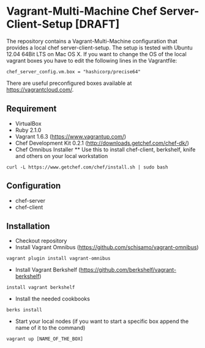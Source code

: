 # Vagrant-Multi-Machine Chef Server-Client-Setup [DRAFT]

The repository contains a Vagrant-Multi-Machine configuration that provides a local chef server-client-setup.
The setup is tested with Ubuntu 12.04 64Bit LTS on Mac OS X.
If you want to change the OS of the local vagrant boxes you have to edit the following lines in the Vagrantfile:
```
chef_server_config.vm.box = "hashicorp/precise64"
```
There are useful preconfigured boxes available at https://vagrantcloud.com/.

## Requirement

* VirtualBox
* Ruby 2.1.0
* Vagrant 1.6.3 (https://www.vagrantup.com/)
* Chef Development Kit 0.2.1 (http://downloads.getchef.com/chef-dk/)
* Chef Omnibus Installer
** Use this to install chef-client, berkshelf, knife and others on your local workstation
```
curl -L https://www.getchef.com/chef/install.sh | sudo bash
```

## Configuration

* chef-server
* chef-client

## Installation

* Checkout repository
* Install Vagrant Omnibus (https://github.com/schisamo/vagrant-omnibus)
```
vagrant plugin install vagrant-omnibus
```
* Install Vagrant Berkshelf (https://github.com/berkshelf/vagrant-berkshelf)
```
install vagrant berkshelf
```
* Install the needed cookbooks
```
berks install
```
* Start your local nodes (if you want to start a specific box append the name of it to the command)
```
vagrant up [NAME_OF_THE_BOX]
```


